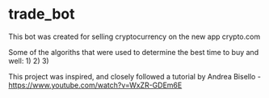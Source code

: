# trade_bot
This bot was created for selling cryptocurrency on the new app 
crypto.com

Some of the algoriths that were used to determine the best time to buy and well:
1) 
2)
3) 


This project was inspired, and closely followed a tutorial by Andrea Bisello - https://www.youtube.com/watch?v=WxZR-GDEm6E


